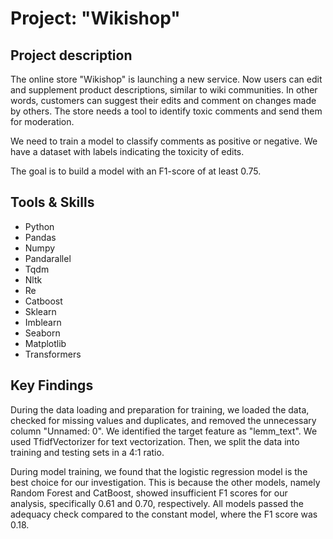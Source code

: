 # Project: "Wikishop" 

## Project description 
The online store "Wikishop" is launching a new service. Now users can edit and supplement product descriptions, similar to wiki communities. In other words, customers can suggest their edits and comment on changes made by others. The store needs a tool to identify toxic comments and send them for moderation.

We need to train a model to classify comments as positive or negative. We have a dataset with labels indicating the toxicity of edits.

The goal is to build a model with an F1-score of at least 0.75.

## Tools & Skills
* Python
* Pandas
* Numpy
* Pandarallel
* Tqdm
* Nltk
* Re
* Catboost
* Sklearn
* Imblearn
* Seaborn
* Matplotlib
* Transformers

## Key Findings

During the data loading and preparation for training, we loaded the data, checked for missing values and duplicates, and removed the unnecessary column "Unnamed: 0". We identified the target feature as "lemm_text". We used TfidfVectorizer for text vectorization. Then, we split the data into training and testing sets in a 4:1 ratio.

During model training, we found that the logistic regression model is the best choice for our investigation. This is because the other models, namely Random Forest and CatBoost, showed insufficient F1 scores for our analysis, specifically 0.61 and 0.70, respectively. All models passed the adequacy check compared to the constant model, where the F1 score was 0.18.
